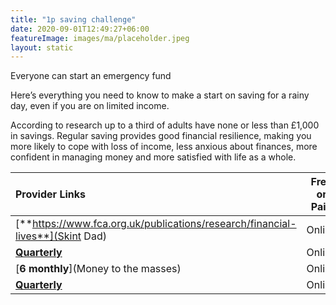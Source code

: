 ```yaml
---
title: "1p saving challenge"
date: 2020-09-01T12:49:27+06:00
featureImage: images/ma/placeholder.jpeg
layout: static
---
```


Everyone can start an emergency fund

Here’s everything you need to know to make a start on saving for a rainy day, even if you are on limited income.

According to research up to a third of adults have none or less than £1,000 in savings. Regular saving provides good financial resilience, making you more likely to cope with loss of income, less anxious about finances, more confident in managing money and more satisfied with life as a whole.

| Provider Links      | Free or Paid  |  
| :-----------          | :--------------:      |  
| [**https://www.fca.org.uk/publications/research/financial-lives**](Skint Dad) | Online | 
| [**Quarterly**](MoneyHelper) | Online | 
| [**6 monthly**](Money to the masses) | Online | 
| [**Quarterly**](MoneySavingExpert.com) | Online | 
  

<br/><br/>






